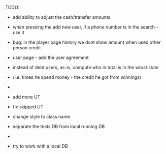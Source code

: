 TODO:


- add ability to adjust the cash/transfer amounts

- when pressing the add new user, if a phone number is in the search - use it

- bug: in the player page history we dont show amount when used other person credit

- user page - add the user agreement



- instead of debt users, as-is, compute who in total is in the wrost state
- (i.e. times he spend money - the credit he got from winnings)
-
- add more UT
- fix skipped UT

- change style to class name


- separate the tests DB from local running DB
-
- try to work with a local DB
